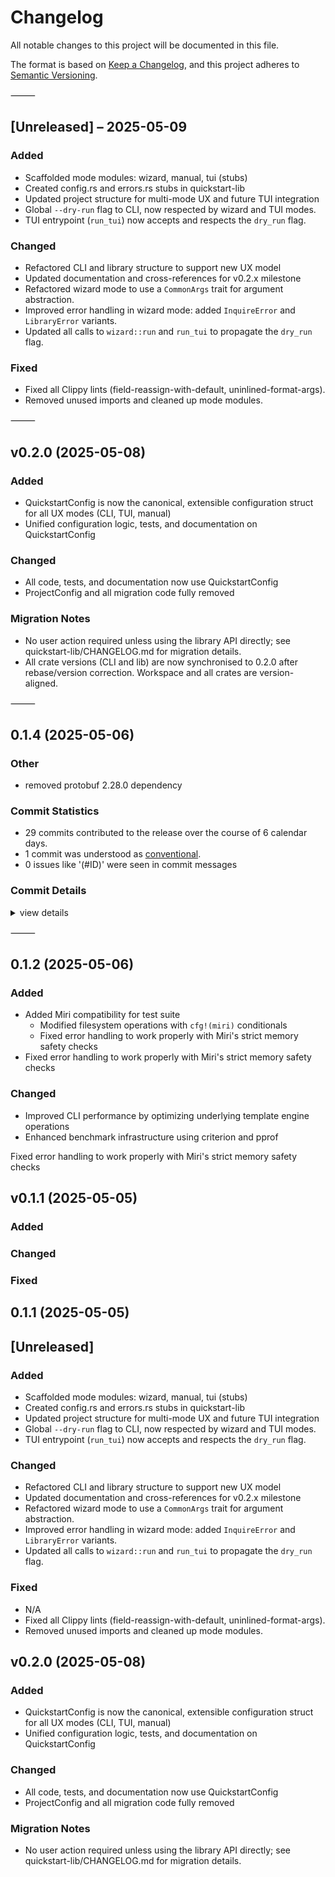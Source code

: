 # Changelog

All notable changes to this project will be documented in this file.

The format is based on [Keep a Changelog](https://keepachangelog.com/en/1.0.0/),
and this project adheres to [Semantic Versioning](https://semver.org/spec/v2.0.0.html).

⸻

## [Unreleased] – 2025-05-09

### Added
- Scaffolded mode modules: wizard, manual, tui (stubs)
- Created config.rs and errors.rs stubs in quickstart-lib
- Updated project structure for multi-mode UX and future TUI integration
- Global `--dry-run` flag to CLI, now respected by wizard and TUI modes.
- TUI entrypoint (`run_tui`) now accepts and respects the `dry_run` flag.

### Changed
- Refactored CLI and library structure to support new UX model
- Updated documentation and cross-references for v0.2.x milestone
- Refactored wizard mode to use a `CommonArgs` trait for argument abstraction.
- Improved error handling in wizard mode: added `InquireError` and `LibraryError` variants.
- Updated all calls to `wizard::run` and `run_tui` to propagate the `dry_run` flag.

### Fixed
- Fixed all Clippy lints (field-reassign-with-default, uninlined-format-args).
- Removed unused imports and cleaned up mode modules.

⸻

## v0.2.0 (2025-05-08)

### Added

- QuickstartConfig is now the canonical, extensible configuration struct for all UX modes (CLI, TUI, manual)
- Unified configuration logic, tests, and documentation on QuickstartConfig

### Changed

- All code, tests, and documentation now use QuickstartConfig
- ProjectConfig and all migration code fully removed

### Migration Notes

- No user action required unless using the library API directly; see quickstart-lib/CHANGELOG.md for migration details.
- All crate versions (CLI and lib) are now synchronised to 0.2.0 after rebase/version correction. Workspace and all crates are version-aligned.

⸻

## 0.1.4 (2025-05-06)

### Other

- <csr-id-73c32e61d9bcce071f1e501b911d8a2895fe5fff/> removed protobuf 2.28.0 dependency

### Commit Statistics

<csr-read-only-do-not-edit/>

- 29 commits contributed to the release over the course of 6 calendar days.
- 1 commit was understood as [conventional](https://www.conventionalcommits.org).
- 0 issues like '(#ID)' were seen in commit messages

### Commit Details

<csr-read-only-do-not-edit/>

<details><summary>view details</summary>

- **Uncategorized**
  - (bump): clap_complete 4.5.49 -> 4.5.50 ([`9cda788`](https://github.com/sm-moshi/cargo-quickstart/commit/9cda7888f7fe0ce3e19fc7d0e3e69f7bd51e7244))
  - Merge pull request #6 from sm-moshi/hotfix/GHSA-735f-pc8j-v9w8 ([`4bb14cd`](https://github.com/sm-moshi/cargo-quickstart/commit/4bb14cd31b277453d4899eedbee974c277ad4f17))
  - Removed protobuf 2.28.0 dependency ([`73c32e6`](https://github.com/sm-moshi/cargo-quickstart/commit/73c32e61d9bcce071f1e501b911d8a2895fe5fff))
  - Merge branch 'release/0.1.2' into develop ([`6e27b10`](https://github.com/sm-moshi/cargo-quickstart/commit/6e27b10b308dbe4d465009569629a1efe41dc6c7))
  - Quickstart-cli-v0.1.2 ([`8950d77`](https://github.com/sm-moshi/cargo-quickstart/commit/8950d77e53a4471e32ed4954be1e20d534bca2a1))
  - Quickstart-lib-v0.1.3 ([`cbd920f`](https://github.com/sm-moshi/cargo-quickstart/commit/cbd920f438be728c66b3cdbe8cae1e3c29484c5e))
  - Merge branch 'release/0.1.2' into develop ([`1d1e7de`](https://github.com/sm-moshi/cargo-quickstart/commit/1d1e7de3e6534a997b283f418a42c6a65e294f9b))
  - Quickstart-cli-v0.1.2 ([`c231083`](https://github.com/sm-moshi/cargo-quickstart/commit/c231083d2efccc842db6a0d24c16065786928c58))
  - Quickstart-lib-v0.1.3 ([`3334b3e`](https://github.com/sm-moshi/cargo-quickstart/commit/3334b3eeb3fa238a5d622e75b8ecf852d5403b76))
  - Adjusting changelogs prior to release of quickstart-lib v0.1.2, cargo-quickstart v0.1.1 ([`07cc5ec`](https://github.com/sm-moshi/cargo-quickstart/commit/07cc5ec2de6cd7d9802b00902fff26edaadc7b04))
  - Adjusting changelogs prior to release of quickstart-lib v0.1.2, cargo-quickstart v0.1.1 ([`1e2e19b`](https://github.com/sm-moshi/cargo-quickstart/commit/1e2e19b9a90f8a9cba91a0a725b98c0e9dcf9c54))
  - Adjusting changelogs prior to release of quickstart-lib v0.1.2, cargo-quickstart v0.1.1 ([`49e30c6`](https://github.com/sm-moshi/cargo-quickstart/commit/49e30c6400b7f60fb38498d0b57527f81892cf33))
  - Adjusting changelogs prior to release of quickstart-lib v0.1.2, cargo-quickstart v0.1.1 ([`9be2e2b`](https://github.com/sm-moshi/cargo-quickstart/commit/9be2e2b84fbe0645105f563215a8e76639868736))
  - Merge pull request #3 from sm-moshi/develop ([`31d692d`](https://github.com/sm-moshi/cargo-quickstart/commit/31d692d99a1cf42a2fc6f0394aa12b9c339315db))
  - Adjusting changelogs prior to release of cargo-quickstart v0.1.1 ([`d3700b5`](https://github.com/sm-moshi/cargo-quickstart/commit/d3700b534b2af392970037c5efb3b32a86001703))
  - Adjusting changelogs prior to release of cargo-quickstart v0.1.1 ([`6986bf6`](https://github.com/sm-moshi/cargo-quickstart/commit/6986bf6a69824e061b5b758930cdccbdb9ee0224))
  - Adjusting changelogs prior to release of cargo-quickstart v0.1.1 ([`951cce5`](https://github.com/sm-moshi/cargo-quickstart/commit/951cce549f7d495b85d7e31f43cb659bc7874e2a))
  - Adjusting changelogs prior to release of cargo-quickstart v0.1.1 ([`f5a171d`](https://github.com/sm-moshi/cargo-quickstart/commit/f5a171d237d68869f979431dd429d6c09826b5d6))
  - Adjusting changelogs prior to release of cargo-quickstart v0.1.1 ([`70ce637`](https://github.com/sm-moshi/cargo-quickstart/commit/70ce63710152954b3cc71ef64c4f055b797f3bd0))
  - Release quickstart-lib v0.1.1 ([`ec24ba5`](https://github.com/sm-moshi/cargo-quickstart/commit/ec24ba55ff381af38a5967ac0ef56549fad8abe6))
  - Quickstart v0.1.1 CHANGELOG.md ([`8eb8066`](https://github.com/sm-moshi/cargo-quickstart/commit/8eb80663c3487d76920318064eb4ca63b671765c))
  - Release v0.1.1 ([`a860321`](https://github.com/sm-moshi/cargo-quickstart/commit/a860321fe0dd17fbf9ac60e6a726ec78b4fda380))
  - Merge pull request #2 from sm-moshi/develop ([`c116b81`](https://github.com/sm-moshi/cargo-quickstart/commit/c116b81f805fbfc558d33cb358868bc419906bef))
  - ~v0.1.1 ([`236bc17`](https://github.com/sm-moshi/cargo-quickstart/commit/236bc172bd592c9258b720e1ea9139cb4900c284))
  - ~ ([`8351aaf`](https://github.com/sm-moshi/cargo-quickstart/commit/8351aaf214370f7fb7b96c2984c437ce2cc85340))
  - Preparing v0.1.0 ([`d640d9f`](https://github.com/sm-moshi/cargo-quickstart/commit/d640d9fe5647aca15e28c45bfc75130bdf3b06be))
  - Meow ([`f3b283c`](https://github.com/sm-moshi/cargo-quickstart/commit/f3b283ca4b0e67f9c3a5e707d56a05cb70f0df3c))
  - Merge branch 'main' into develop ([`999b399`](https://github.com/sm-moshi/cargo-quickstart/commit/999b399048c5a8ca885d7627535299557c83f83b))
  - Sorry. quickstart-cli was missing. ([`25f5c34`](https://github.com/sm-moshi/cargo-quickstart/commit/25f5c34d2bb2260693a856dc953c982406ee2a37))

</details>

⸻

## 0.1.2 (2025-05-06)

### Added

- Added Miri compatibility for test suite
  - Modified filesystem operations with `cfg!(miri)` conditionals
  - Fixed error handling to work properly with Miri's strict memory safety checks
- Fixed error handling to work properly with Miri's strict memory safety checks

### Changed

- Improved CLI performance by optimizing underlying template engine operations
- Enhanced benchmark infrastructure using criterion and pprof

<csr-unknown>
Fixed error handling to work properly with Miri's strict memory safety checks<csr-unknown/>

## v0.1.1 (2025-05-05)

### Added

### Changed

### Fixed

## 0.1.1 (2025-05-05)

## [Unreleased]

### Added

- Scaffolded mode modules: wizard, manual, tui (stubs)
- Created config.rs and errors.rs stubs in quickstart-lib
- Updated project structure for multi-mode UX and future TUI integration
- Global `--dry-run` flag to CLI, now respected by wizard and TUI modes.
- TUI entrypoint (`run_tui`) now accepts and respects the `dry_run` flag.

### Changed

- Refactored CLI and library structure to support new UX model
- Updated documentation and cross-references for v0.2.x milestone
- Refactored wizard mode to use a `CommonArgs` trait for argument abstraction.
- Improved error handling in wizard mode: added `InquireError` and `LibraryError` variants.
- Updated all calls to `wizard::run` and `run_tui` to propagate the `dry_run` flag.

### Fixed

- N/A
- Fixed all Clippy lints (field-reassign-with-default, uninlined-format-args).
- Removed unused imports and cleaned up mode modules.

## v0.2.0 (2025-05-08)

### Added

- QuickstartConfig is now the canonical, extensible configuration struct for all UX modes (CLI, TUI, manual)
- Unified configuration logic, tests, and documentation on QuickstartConfig

### Changed

- All code, tests, and documentation now use QuickstartConfig
- ProjectConfig and all migration code fully removed

### Migration Notes

- No user action required unless using the library API directly; see quickstart-lib/CHANGELOG.md for migration details.
